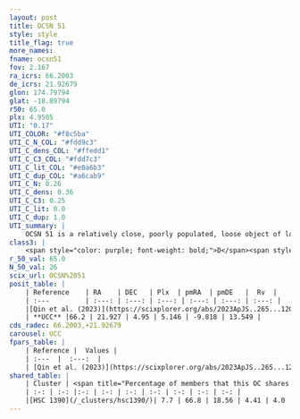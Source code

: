 ```yaml
---
layout: post
title: OCSN 51
style: style
title_flag: true
more_names: 
fname: ocsn51
fov: 2.167
ra_icrs: 66.2003
de_icrs: 21.92679
glon: 174.79794
glat: -18.89794
r50: 65.0
plx: 4.9505
UTI: "0.17"
UTI_COLOR: "#f8c5ba"
UTI_C_N_COL: "#fdd9c3"
UTI_C_dens_COL: "#ffedd1"
UTI_C_C3_COL: "#fdd7c3"
UTI_C_lit_COL: "#e0a6b3"
UTI_C_dup_COL: "#a6cab9"
UTI_C_N: 0.26
UTI_C_dens: 0.36
UTI_C_C3: 0.25
UTI_C_lit: 0.0
UTI_C_dup: 1.0
UTI_summary: |
    OCSN 51 is a relatively close, poorly populated, loose object of low C3 quality. It was recently reported in the literature. This object shares a very small percentage of members with a later reported entry.
class3: |
    <span style="color: purple; font-weight: bold;">D</span><span style="color: #FFC300; font-weight: bold;">B</span>
r_50_val: 65.0
N_50_val: 26
scix_url: OCSN%2051
posit_table: |
    | Reference    | RA    | DEC   | Plx  | pmRA  | pmDE   |  Rv  |
    | :---         | :---: | :---: | :---: | :---: | :---: | :---: |
    |[Qin et al. (2023)](https://scixplorer.org/abs/2023ApJS..265...12Q) | 66.09 | 21.83 | 5.07 | 5.27 | -9.48 | 14.52 |
    | **UCC** |66.2 | 21.927 | 4.95 | 5.146 | -9.818 | 13.549 | 
cds_radec: 66.2003,+21.92679
carousel: UCC
fpars_table: |
    | Reference |  Values |
    | :---  |  :---:  |
    | [Qin et al. (2023)](https://scixplorer.org/abs/2023ApJS..265...12Q) | `E(B-V)=0.41, m-M=7.64, logt=7.65` |
shared_table: |
    | Cluster | <span title="Percentage of members that this OC shares with the ones listed">%</span>   | RA   | DEC   | Plx   | pmRA  | pmDE  | Rv | UTI |
    | :-: | :-: |:-: | :-: | :-: | :-: | :-: | :-: | :-: |
    |[HSC 1390](/_clusters/hsc1390/)| 7.7 | 66.8 | 18.56 | 4.41 | 4.0 | -8.1 | 17.55 |0.22 |
---
```

